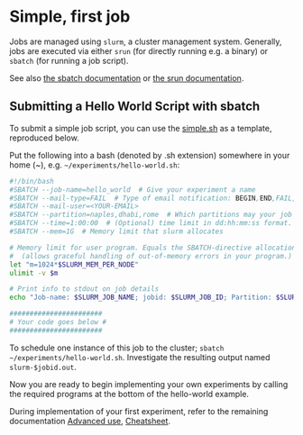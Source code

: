 # Simple, first job
Jobs are managed using `slurm`, a cluster management system. Generally, jobs are executed via either `srun` (for directly running e.g. a binary) or `sbatch` (for running a job script).

See also [the sbatch documentation](https://slurm.schedmd.com/sbatch.html) or [the srun documentation](https://slurm.schedmd.com/srun.html).

## Submitting a Hello World Script with sbatch

To submit a simple job script, you can use the [simple.sh](/example-scripts/simple.sh) as a template, reproduced below.

Put the following into a bash (denoted by .sh extension) somewhere in your home (~), e.g. `~/experiments/hello-world.sh`:
```bash
#!/bin/bash
#SBATCH --job-name=hello_world  # Give your experiment a name
#SBATCH --mail-type=FAIL  # Type of email notification: BEGIN,END,FAIL,ALL,NONE
#SBATCH --mail-user=<YOUR-EMAIL>
#SBATCH --partition=naples,dhabi,rome  # Which partitions may your job be scheduled on
#SBATCH --time=1:00:00  # (Optional) time limit in dd:hh:mm:ss format. Make sure to keep an eye on your jobs (using 'squeue -u $(whoami)') anyways.
#SBATCH --mem=1G  # Memory limit that slurm allocates

# Memory limit for user program. Equals the SBATCH-directive allocation.
#  (allows graceful handling of out-of-memory errors in your program.)
let "m=1024*$SLURM_MEM_PER_NODE"
ulimit -v $m

# Print info to stdout on job details
echo "Job-name: $SLURM_JOB_NAME; jobid: $SLURM_JOB_ID; Partition: $SLURM_JOB_PARTITION; No. Nodes: $SLURM_JOB_NUM_NODES; Node: $SLURM_JOB_NODELIST; Memory per Node: ${SLURM_MEM_PER_NODE}MB; Start-time: $(date); Hostname: $(hostname)"

#######################
# Your code goes below #
#######################
```

To schedule one instance of this job to the cluster; `sbatch ~/experiments/hello-world.sh`. Investigate the resulting output named `slurm-$jobid.out`.

Now you are ready to begin implementing your own experiments by calling the required programs at the bottom of the hello-world example.

During implementation of your first experiment, refer to the remaining documentation [Advanced use](/usage/ADVANCED.md), [Cheatsheet](/usage/CHEAT-SHEET.md).
